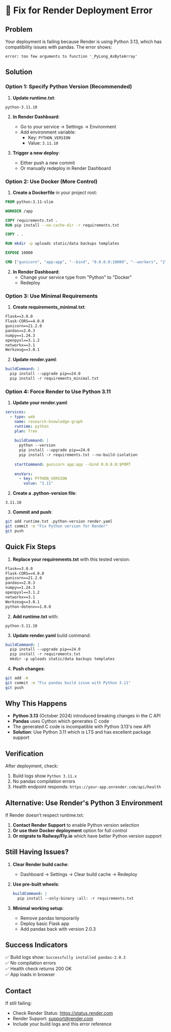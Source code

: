 # 🔧 Fix for Render Deployment Error

## Problem
Your deployment is failing because Render is using Python 3.13, which has compatibility issues with pandas. The error shows:
```
error: too few arguments to function '_PyLong_AsByteArray'
```

## Solution

### Option 1: Specify Python Version (Recommended)

1. **Update runtime.txt**:
```
python-3.11.10
```

2. **In Render Dashboard**:
   - Go to your service → Settings → Environment
   - Add environment variable:
     - Key: `PYTHON_VERSION`
     - Value: `3.11.10`

3. **Trigger a new deploy**:
   - Either push a new commit
   - Or manually redeploy in Render Dashboard

### Option 2: Use Docker (More Control)

1. **Create a Dockerfile** in your project root:
```dockerfile
FROM python:3.11-slim

WORKDIR /app

COPY requirements.txt .
RUN pip install --no-cache-dir -r requirements.txt

COPY . .

RUN mkdir -p uploads static/data backups templates

EXPOSE 10000

CMD ["gunicorn", "app:app", "--bind", "0.0.0.0:10000", "--workers", "2"]
```

2. **In Render Dashboard**:
   - Change your service type from "Python" to "Docker"
   - Redeploy

### Option 3: Use Minimal Requirements

1. **Create requirements_minimal.txt**:
```txt
Flask==3.0.0
Flask-CORS==4.0.0
gunicorn==21.2.0
pandas==2.0.3
numpy==1.24.3
openpyxl==3.1.2
networkx==3.1
Werkzeug==3.0.1
```

2. **Update render.yaml**:
```yaml
buildCommand: |
  pip install --upgrade pip==24.0
  pip install -r requirements_minimal.txt
```

### Option 4: Force Render to Use Python 3.11

1. **Update your render.yaml**:
```yaml
services:
  - type: web
    name: research-knowledge-graph
    runtime: python
    plan: free
    
    buildCommand: |
      python --version
      pip install --upgrade pip==24.0
      pip install -r requirements.txt --no-build-isolation
    
    startCommand: gunicorn app:app --bind 0.0.0.0:$PORT
    
    envVars:
      - key: PYTHON_VERSION
        value: "3.11"
```

2. **Create a .python-version file**:
```
3.11.10
```

3. **Commit and push**:
```bash
git add runtime.txt .python-version render.yaml
git commit -m "Fix Python version for Render"
git push
```

## Quick Fix Steps

1. **Replace your requirements.txt** with this tested version:
```txt
Flask==3.0.0
Flask-CORS==4.0.0
gunicorn==21.2.0
pandas==2.0.3
numpy==1.24.3
openpyxl==3.1.2
networkx==3.1
Werkzeug==3.0.1
python-dotenv==1.0.0
```

2. **Add runtime.txt** with:
```
python-3.11.10
```

3. **Update render.yaml** build command:
```yaml
buildCommand: |
  pip install --upgrade pip==24.0
  pip install -r requirements.txt
  mkdir -p uploads static/data backups templates
```

4. **Push changes**:
```bash
git add -A
git commit -m "Fix pandas build issue with Python 3.11"
git push
```

## Why This Happens

- **Python 3.13** (October 2024) introduced breaking changes in the C API
- **Pandas** uses Cython which generates C code
- The generated C code is incompatible with Python 3.13's new API
- **Solution**: Use Python 3.11 which is LTS and has excellent package support

## Verification

After deployment, check:
1. Build logs show `Python 3.11.x`
2. No pandas compilation errors
3. Health endpoint responds: `https://your-app.onrender.com/api/health`

## Alternative: Use Render's Python 3 Environment

If Render doesn't respect runtime.txt:

1. **Contact Render Support** to enable Python version selection
2. **Or use their Docker deployment** option for full control
3. **Or migrate to Railway/Fly.io** which have better Python version support

## Still Having Issues?

1. **Clear Render build cache**:
   - Dashboard → Settings → Clear build cache → Redeploy

2. **Use pre-built wheels**:
   ```yaml
   buildCommand: |
     pip install --only-binary :all: -r requirements.txt
   ```

3. **Minimal working setup**:
   - Remove pandas temporarily
   - Deploy basic Flask app
   - Add pandas back with version 2.0.3

## Success Indicators

✅ Build logs show: `Successfully installed pandas-2.0.3`  
✅ No compilation errors  
✅ Health check returns 200 OK  
✅ App loads in browser  

## Contact

If still failing:
- Check Render Status: https://status.render.com
- Render Support: support@render.com
- Include your build logs and this error reference